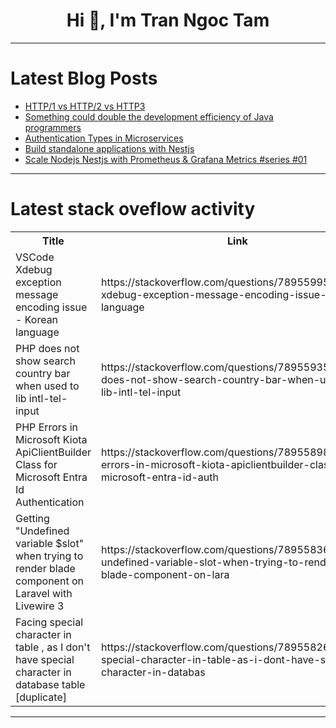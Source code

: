 <h1 align="center">Hi 👋, I'm Tran Ngoc Tam</h1>

---

# Latest Blog Posts 
<!-- BLOG-POST-LIST:START -->
- [HTTP/1 vs HTTP/2 vs HTTP3](https://dev.to/ashutoshsarangi/http1-vs-http2-vs-http3-2ce6)
- [Something could double the development efficiency of Java programmers](https://dev.to/esproc_spl/something-could-double-the-development-efficiency-of-java-programmers-2b57)
- [Authentication Types in Microservices](https://dev.to/tkssharma/authentication-types-in-microservices-1401)
- [Build standalone applications with Nestjs](https://dev.to/tkssharma/build-standalone-applications-with-nestjs-1pep)
- [Scale Nodejs Nestjs with Prometheus &amp; Grafana Metrics #series #01](https://dev.to/tkssharma/scale-nodejs-nestjs-with-prometheus-grafana-metrics-series-01-77g)
<!-- BLOG-POST-LIST:END -->

---

# Latest stack oveflow activity
<table>
  <tr><th>Title</th><th>Link</th></tr>
  <!-- STACKOVERFLOW:START --><tr><td>VSCode Xdebug exception message encoding issue - Korean language</td><td>https://stackoverflow.com/questions/78955995/vscode-xdebug-exception-message-encoding-issue-korean-language</td></tr><tr><td>PHP does not show search country bar when used to lib intl-tel-input</td><td>https://stackoverflow.com/questions/78955935/php-does-not-show-search-country-bar-when-used-to-lib-intl-tel-input</td></tr><tr><td>PHP Errors in Microsoft Kiota ApiClientBuilder Class for Microsoft Entra Id Authentication</td><td>https://stackoverflow.com/questions/78955898/php-errors-in-microsoft-kiota-apiclientbuilder-class-for-microsoft-entra-id-auth</td></tr><tr><td>Getting &quot;Undefined variable $slot&quot; when trying to render blade component on Laravel with Livewire 3</td><td>https://stackoverflow.com/questions/78955836/getting-undefined-variable-slot-when-trying-to-render-blade-component-on-lara</td></tr><tr><td>Facing special character in table , as I don&#39;t have special character in database table [duplicate]</td><td>https://stackoverflow.com/questions/78955826/facing-special-character-in-table-as-i-dont-have-special-character-in-databas</td></tr><!-- STACKOVERFLOW:END -->
</table>

---


